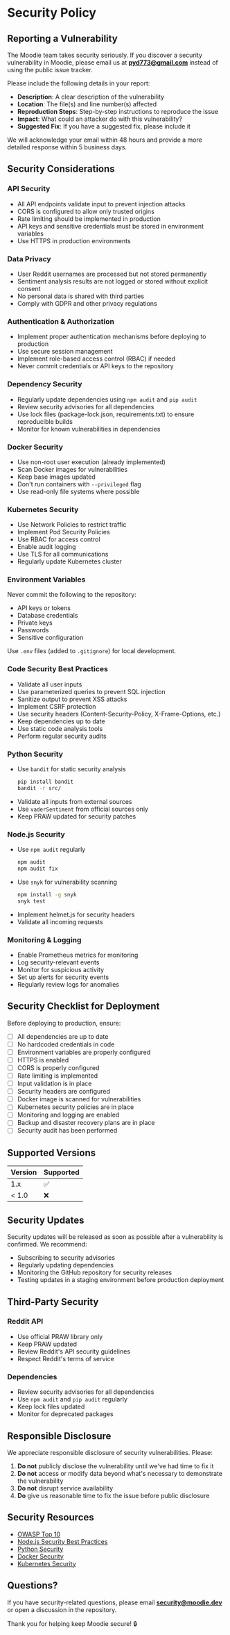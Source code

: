 # Security Policy

## Reporting a Vulnerability

The Moodie team takes security seriously. If you discover a security vulnerability in Moodie, please email us at **pyd773@gmail.com** instead of using the public issue tracker.

Please include the following details in your report:

* **Description**: A clear description of the vulnerability
* **Location**: The file(s) and line number(s) affected
* **Reproduction Steps**: Step-by-step instructions to reproduce the issue
* **Impact**: What could an attacker do with this vulnerability?
* **Suggested Fix**: If you have a suggested fix, please include it

We will acknowledge your email within 48 hours and provide a more detailed response within 5 business days.

## Security Considerations

### API Security

* All API endpoints validate input to prevent injection attacks
* CORS is configured to allow only trusted origins
* Rate limiting should be implemented in production
* API keys and sensitive credentials must be stored in environment variables
* Use HTTPS in production environments

### Data Privacy

* User Reddit usernames are processed but not stored permanently
* Sentiment analysis results are not logged or stored without explicit consent
* No personal data is shared with third parties
* Comply with GDPR and other privacy regulations

### Authentication & Authorization

* Implement proper authentication mechanisms before deploying to production
* Use secure session management
* Implement role-based access control (RBAC) if needed
* Never commit credentials or API keys to the repository

### Dependency Security

* Regularly update dependencies using `npm audit` and `pip audit`
* Review security advisories for all dependencies
* Use lock files (package-lock.json, requirements.txt) to ensure reproducible builds
* Monitor for known vulnerabilities in dependencies

### Docker Security

* Use non-root user execution (already implemented)
* Scan Docker images for vulnerabilities
* Keep base images updated
* Don't run containers with `--privileged` flag
* Use read-only file systems where possible

### Kubernetes Security

* Use Network Policies to restrict traffic
* Implement Pod Security Policies
* Use RBAC for access control
* Enable audit logging
* Use TLS for all communications
* Regularly update Kubernetes cluster

### Environment Variables

Never commit the following to the repository:

* API keys or tokens
* Database credentials
* Private keys
* Passwords
* Sensitive configuration

Use `.env` files (added to `.gitignore`) for local development.

### Code Security Best Practices

* Validate all user inputs
* Use parameterized queries to prevent SQL injection
* Sanitize output to prevent XSS attacks
* Implement CSRF protection
* Use security headers (Content-Security-Policy, X-Frame-Options, etc.)
* Keep dependencies up to date
* Use static code analysis tools
* Perform regular security audits

### Python Security

* Use `bandit` for static security analysis
  ```bash
  pip install bandit
  bandit -r src/
  ```
* Validate all inputs from external sources
* Use `vaderSentiment` from official sources only
* Keep PRAW updated for security patches

### Node.js Security

* Use `npm audit` regularly
  ```bash
  npm audit
  npm audit fix
  ```
* Use `snyk` for vulnerability scanning
  ```bash
  npm install -g snyk
  snyk test
  ```
* Implement helmet.js for security headers
* Validate all incoming requests

### Monitoring & Logging

* Enable Prometheus metrics for monitoring
* Log security-relevant events
* Monitor for suspicious activity
* Set up alerts for security events
* Regularly review logs for anomalies

## Security Checklist for Deployment

Before deploying to production, ensure:

- [ ] All dependencies are up to date
- [ ] No hardcoded credentials in code
- [ ] Environment variables are properly configured
- [ ] HTTPS is enabled
- [ ] CORS is properly configured
- [ ] Rate limiting is implemented
- [ ] Input validation is in place
- [ ] Security headers are configured
- [ ] Docker image is scanned for vulnerabilities
- [ ] Kubernetes security policies are in place
- [ ] Monitoring and logging are enabled
- [ ] Backup and disaster recovery plans are in place
- [ ] Security audit has been performed

## Supported Versions

| Version | Supported          |
| ------- | ------------------ |
| 1.x     | :white_check_mark: |
| < 1.0   | :x:                |

## Security Updates

Security updates will be released as soon as possible after a vulnerability is confirmed. We recommend:

* Subscribing to security advisories
* Regularly updating dependencies
* Monitoring the GitHub repository for security releases
* Testing updates in a staging environment before production deployment

## Third-Party Security

### Reddit API

* Use official PRAW library only
* Keep PRAW updated
* Review Reddit's API security guidelines
* Respect Reddit's terms of service

### Dependencies

* Review security advisories for all dependencies
* Use `npm audit` and `pip audit` regularly
* Keep lock files updated
* Monitor for deprecated packages

## Responsible Disclosure

We appreciate responsible disclosure of security vulnerabilities. Please:

1. **Do not** publicly disclose the vulnerability until we've had time to fix it
2. **Do not** access or modify data beyond what's necessary to demonstrate the vulnerability
3. **Do not** disrupt service availability
4. **Do** give us reasonable time to fix the issue before public disclosure

## Security Resources

* [OWASP Top 10](https://owasp.org/www-project-top-ten/)
* [Node.js Security Best Practices](https://nodejs.org/en/docs/guides/security/)
* [Python Security](https://python.readthedocs.io/en/latest/library/security_warnings.html)
* [Docker Security](https://docs.docker.com/engine/security/)
* [Kubernetes Security](https://kubernetes.io/docs/concepts/security/)

## Questions?

If you have security-related questions, please email **security@moodie.dev** or open a discussion in the repository.

Thank you for helping keep Moodie secure! 🔒

